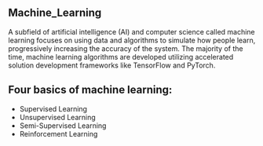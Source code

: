 ## Machine_Learning

A subfield of artificial intelligence (AI) and computer science called machine learning focuses on using data and algorithms to simulate how 
people learn, progressively increasing the accuracy of the system.
The majority of the time, machine learning algorithms are developed utilizing accelerated solution development frameworks like TensorFlow and PyTorch.    

## Four basics of machine learning:
- Supervised Learning
- Unsupervised Learning
- Semi-Supervised Learning
- Reinforcement Learning 
